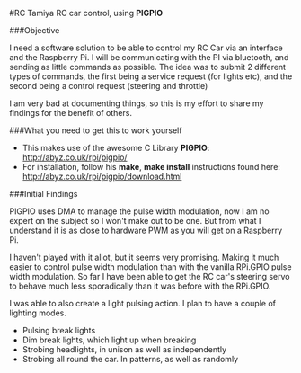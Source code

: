 #RC
Tamiya RC car control, using **PIGPIO**

###Objective

I need a software solution to be able to control my RC Car via an interface and the Raspberry Pi. I will be communicating with the PI via bluetooth, and sending as little commands as possible. The idea was to submit 2 different types of commands, the first being a service request (for lights etc), and the second being a control request (steering and throttle)

I am very bad at documenting things, so this is my effort to share my findings for the benefit of others.

###What you need to get this to work yourself

* This makes use of the awesome C Library **PIGPIO**: http://abyz.co.uk/rpi/pigpio/
* For installation, follow his **make**, **make install** instructions found here: http://abyz.co.uk/rpi/pigpio/download.html

###Initial Findings

PIGPIO uses DMA to manage the pulse width modulation, now I am no expert on the subject so I won't make out to be one. But from what I understand it is as close to hardware PWM as you will get on a Raspberry Pi.

I haven't played with it allot, but it seems very promising. Making it much easier to control pulse width modulation than with the vanilla RPi.GPIO pulse width modulation. So far I have been able to get the RC car's steering servo to behave much less sporadically than it was before with the RPi.GPIO.

I was able to also create a light pulsing action. I plan to have a couple of lighting modes.
* Pulsing break lights
* Dim break lights, which light up when breaking
* Strobing headlights, in unison as well as independently
* Strobing all round the car. In patterns, as well as randomly
